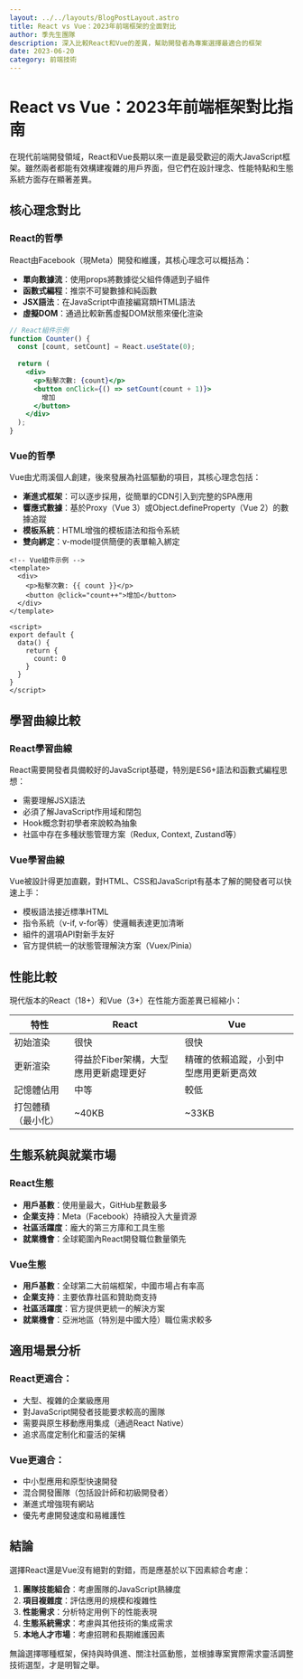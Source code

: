 ```yaml
---
layout: ../../layouts/BlogPostLayout.astro
title: React vs Vue：2023年前端框架的全面對比
author: 季先生團隊
description: 深入比較React和Vue的差異，幫助開發者為專案選擇最適合的框架
date: 2023-06-20
category: 前端技術
---
```


# React vs Vue：2023年前端框架對比指南

在現代前端開發領域，React和Vue長期以來一直是最受歡迎的兩大JavaScript框架。雖然兩者都能有效構建複雜的用戶界面，但它們在設計理念、性能特點和生態系統方面存在顯著差異。

## 核心理念對比

### React的哲學

React由Facebook（現Meta）開發和維護，其核心理念可以概括為：

- **單向數據流**：使用props將數據從父組件傳遞到子組件
- **函數式編程**：推崇不可變數據和純函數
- **JSX語法**：在JavaScript中直接編寫類HTML語法
- **虛擬DOM**：通過比較新舊虛擬DOM狀態來優化渲染

```jsx
// React組件示例
function Counter() {
  const [count, setCount] = React.useState(0);
  
  return (
    <div>
      <p>點擊次數: {count}</p>
      <button onClick={() => setCount(count + 1)}>
        增加
      </button>
    </div>
  );
}
```

### Vue的哲學

Vue由尤雨溪個人創建，後來發展為社區驅動的項目，其核心理念包括：

- **漸進式框架**：可以逐步採用，從簡單的CDN引入到完整的SPA應用
- **響應式數據**：基於Proxy（Vue 3）或Object.defineProperty（Vue 2）的數據追蹤
- **模板系統**：HTML增強的模板語法和指令系統
- **雙向綁定**：v-model提供簡便的表單輸入綁定

```vue
<!-- Vue組件示例 -->
<template>
  <div>
    <p>點擊次數: {{ count }}</p>
    <button @click="count++">增加</button>
  </div>
</template>

<script>
export default {
  data() {
    return {
      count: 0
    }
  }
}
</script>
```

## 學習曲線比較

### React學習曲線

React需要開發者具備較好的JavaScript基礎，特別是ES6+語法和函數式編程思想：

- 需要理解JSX語法
- 必須了解JavaScript作用域和閉包
- Hook概念對初學者來說較為抽象
- 社區中存在多種狀態管理方案（Redux, Context, Zustand等）

### Vue學習曲線

Vue被設計得更加直觀，對HTML、CSS和JavaScript有基本了解的開發者可以快速上手：

- 模板語法接近標準HTML
- 指令系統（v-if, v-for等）使邏輯表達更加清晰
- 組件的選項API對新手友好
- 官方提供統一的狀態管理解決方案（Vuex/Pinia）

## 性能比較

現代版本的React（18+）和Vue（3+）在性能方面差異已經縮小：

| 特性 | React | Vue |
|------|-------|-----|
| 初始渲染 | 很快 | 很快 |
| 更新渲染 | 得益於Fiber架構，大型應用更新處理更好 | 精確的依賴追蹤，小到中型應用更新更高效 |
| 記憶體佔用 | 中等 | 較低 |
| 打包體積（最小化） | ~40KB | ~33KB |

## 生態系統與就業市場

### React生態

- **用戶基數**：使用量最大，GitHub星數最多
- **企業支持**：Meta（Facebook）持續投入大量資源
- **社區活躍度**：龐大的第三方庫和工具生態
- **就業機會**：全球範圍內React開發職位數量領先

### Vue生態

- **用戶基數**：全球第二大前端框架，中國市場占有率高
- **企業支持**：主要依靠社區和贊助商支持
- **社區活躍度**：官方提供更統一的解決方案
- **就業機會**：亞洲地區（特別是中國大陸）職位需求較多

## 適用場景分析

### React更適合：

- 大型、複雜的企業級應用
- 對JavaScript開發者技能要求較高的團隊
- 需要與原生移動應用集成（通過React Native）
- 追求高度定制化和靈活的架構

### Vue更適合：

- 中小型應用和原型快速開發
- 混合開發團隊（包括設計師和初級開發者）
- 漸進式增強現有網站
- 優先考慮開發速度和易維護性

## 結論

選擇React還是Vue沒有絕對的對錯，而是應基於以下因素綜合考慮：

1. **團隊技能組合**：考慮團隊的JavaScript熟練度
2. **項目複雜度**：評估應用的規模和複雜性
3. **性能需求**：分析特定用例下的性能表現
4. **生態系統需求**：考慮與其他技術的集成需求
5. **本地人才市場**：考慮招聘和長期維護因素

無論選擇哪種框架，保持與時俱進、關注社區動態，並根據專案實際需求靈活調整技術選型，才是明智之舉。 